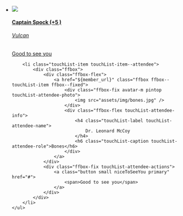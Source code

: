 <!-- HTML -->
<div class="doc-box">
    <ul class="touchList">
        <li class="touchList-item touchList-item--attendee">
            <div class="ffbox">
                <div class="ffbox-flex">
                    <a href="${member_url}" class="ffbox ffbox--touchList-item ffbox--fixed">
                        <div class="ffbox-fix avatar-m pintop touchList-attendee-photo">
                            <img src="assets/img/spock.jpg" />
                        </div>
                        <div class="ffbox-flex touchList-attendee-info">
                            <h4 class="touchList-label touchList-attendee-name">
                                Captain Spock
                                <span class="touchList-guestcount">(+5 )</span>
                            </h4>
                            <h6 class="touchList-caption touchList-attendee-role">Vulcan</h6>
                        </div>
                    </a>
                </div>
                <div class="ffbox-fix touchList-attendee-actions">
                    <a class="button small niceToSeeYou primary" href="#">
                        <span>Good to see you</span>
                    </a>
                </div>
            </div>
        </li>

        <li class="touchList-item touchList-item--attendee">
            <div class="ffbox">
                <div class="ffbox-flex">
                    <a href="${member_url}" class="ffbox ffbox--touchList-item ffbox--fixed">
                        <div class="ffbox-fix avatar-m pintop touchList-attendee-photo">
                            <img src="assets/img/bones.jpg" />
                        </div>
                        <div class="ffbox-flex touchList-attendee-info">
                            <h4 class="touchList-label touchList-attendee-name">
                                Dr. Leonard McCoy
                            </h4>
                            <h6 class="touchList-caption touchList-attendee-role">Bones</h6>
                        </div>
                    </a>
                </div>
                <div class="ffbox-fix touchList-attendee-actions">
                    <a class="button small niceToSeeYou primary" href="#">
                        <span>Good to see you</span>
                    </a>
                </div>
            </div>
        </li>
    </ul>
</div>
